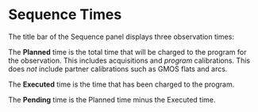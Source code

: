 # Sequence Times

The title bar of the Sequence panel displays three observation times:

The **Planned** time is the total time that will be charged to the program for the observation.
This includes acquisitions and _program_ calibrations.
This does _not_ include partner calibrations such as GMOS flats and arcs.

The **Executed** time is the time that has been charged to the program.

The **Pending** time is the Planned time minus the Executed time.
